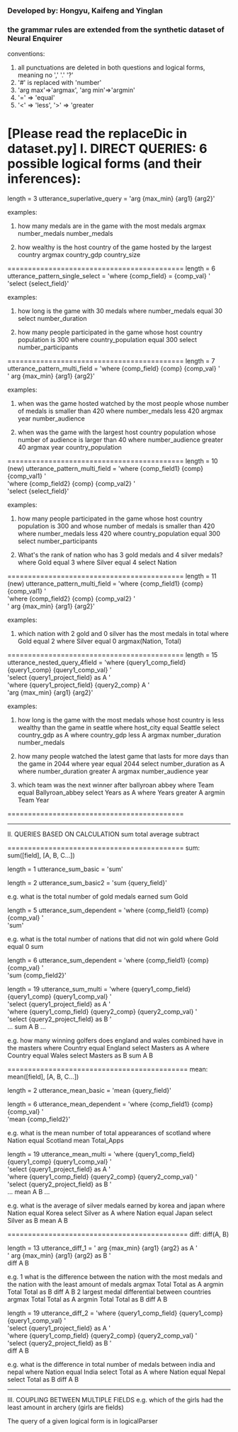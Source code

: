### Developed by: Hongyu, Kaifeng and Yinglan
### the grammar rules are extended from the synthetic dataset of Neural Enquirer

conventions:
1. all punctuations are deleted in both questions and logical forms, meaning no ',' '.' '?'
2. '#' is replaced with 'number'
3. 'arg max'=>'argmax', 'arg min'=>'argmin'
4. '=' => 'equal'
5. '<' => 'less', '>' => 'greater

[Please read the replaceDic in dataset.py]
I. DIRECT QUERIES: 6 possible logical forms (and their inferences):
===========================================
length = 3
utterance_superlative_query = 'arg {max_min} {arg1} {arg2}'

examples:
1. how many medals are in the game with the most medals
argmax number_medals number_medals

2. how wealthy is the host country of the game hosted by the largest country
argmax country_gdp country_size

===========================================
length = 6
utterance_pattern_single_select = 'where {comp_field} = {comp_val}  ' \
                                  'select {select_field}'

examples:
1. how long is the game with 30 medals
where number_medals equal 30 select number_duration

2. how many people participated in the game whose host country population is 300
where country_population equal 300 select number_participants

===========================================
length = 7
utterance_pattern_multi_field = 'where {comp_field} {comp} {comp_val} ' \
                                ' arg {max_min} {arg1} {arg2}'

examples:
1. when was the game hosted watched by the most people whose number of medals is smaller than 420
where number_medals less 420 argmax year number_audience

2. when was the game with the largest host country population whose number of audience is larger than 40
where number_audience greater 40 argmax year country_population

===========================================
length = 10 (new)
utterance_pattern_multi_field = 'where {comp_field1} {comp} {comp_val1} ' \
                                'where {comp_field2} {comp} {comp_val2}  ' \
                                  'select {select_field}'

examples:
1. how many people participated in the game whose host country population is 300 and whose number of medals is smaller than 420
where number_medals less 420 where country_population equal 300 select number_participants

2. What's the rank of nation who has 3 gold medals and 4 silver medals?
where Gold equal 3 where Silver equal 4 select Nation

===========================================
length = 11 (new)
utterance_pattern_multi_field = 'where {comp_field1} {comp} {comp_val1} ' \
                                'where {comp_field2} {comp} {comp_val2}  ' \
                                  ' arg {max_min} {arg1} {arg2}'

examples:
1. which nation with 2 gold and 0 silver has the most medals in total
where Gold equal 2 where Silver equal 0 argmax(Nation, Total)


===========================================
length = 15
utterance_nested_query_4field = 'where {query1_comp_field} {query1_comp} {query1_comp_val} ' \
                                          'select {query1_project_field} as A ' \
                                          'where {query1_project_field} {query2_comp} A ' \
                                          'arg {max_min} {arg1} {arg2}'

examples:
1. how long is the game with the most medals whose host country is less wealthy than the game in seattle
where host_city equal Seattle select country_gdp as A where country_gdp less A argmax number_duration number_medals

2. how many people watched the latest game that lasts for more days than the game in 2044
where year equal 2044 select number_duration as A where number_duration greater A argmax number_audience year

3. which team was the next winner after ballyroan abbey
where Team equal Ballyroan_abbey select Years as A where Years greater A argmin Team Year

===========================================

**************************************************************************************
II. QUERIES BASED ON CALCULATION
sum total
average
subtract

===========================================
sum: sum([field], [A, B, C...])

length = 1
utterance_sum_basic = 'sum'

length = 2
utterance_sum_basic2 = 'sum {query_field}'

e.g. what is the total number of gold medals earned
sum Gold

length = 5
utterance_sum_dependent = 'where {comp_field1} {comp} {comp_val} ' \
					'sum'

e.g. what is the total number of nations that did not win gold
where Gold equal 0 sum

length = 6
utterance_sum_dependent = 'where {comp_field1} {comp} {comp_val} ' \
					'sum {comp_field2}'

length = 19
utterance_sum_multi = 'where {query1_comp_field} {query1_comp} {query1_comp_val} ' \
                                          'select {query1_project_field} as A ' \
                      'where {query1_comp_field} {query2_comp} {query2_comp_val} ' \
                                          'select {query2_project_field} as B ' \
                      ...
                      sum A B ...

e.g. how many winning golfers does england and wales combined have in the masters
where Country equal England select Masters as A where Country equal Wales select Masters as B sum A B

============================================
mean: mean([field], [A, B, C...])

length = 2
utterance_mean_basic = 'mean {query_field}'

length = 6
utterance_mean_dependent = 'where {comp_field1} {comp} {comp_val} ' \
						'mean {comp_field2}'

e.g. what is the mean number of total appearances of scotland
where Nation equal Scotland mean Total_Apps

length = 19
utterance_mean_multi = 'where {query1_comp_field} {query1_comp} {query1_comp_val} ' \
                                          'select {query1_project_field} as A ' \
                      'where {query1_comp_field} {query2_comp} {query2_comp_val} ' \
                                          'select {query2_project_field} as B ' \
                      ...
                      mean A B ...

e.g. what is the average of silver medals earned by korea and japan
where Nation equal Korea select Silver as A where Nation equal Japan select Silver as B mean A B

============================================
diff: diff(A, B)

length = 13
utterance_diff_1 = 	' arg {max_min} {arg1} {arg2} as A ' \
                      ' arg {max_min} {arg1} {arg2} as B ' \
                      diff A B

e.g.
1 what is the difference between the nation with the most medals and the nation with the least amount of medals
argmax Total Total as A argmin Total Total as B diff A B
2 largest medal differential between countries
argmax Total Total as A argmin Total Total as B diff A B

length = 19
utterance_diff_2 = 'where {query1_comp_field} {query1_comp} {query1_comp_val} ' \
                                          'select {query1_project_field} as A ' \
                      'where {query1_comp_field} {query2_comp} {query2_comp_val} ' \
                                          'select {query2_project_field} as B ' \
                      diff A B

e.g. what is the difference in total number of medals between india and nepal
where Nation equal India select Total as A where Nation equal Nepal select Total as B diff A B

**************************************************************************************
III. COUPLING BETWEEN MULTIPLE FIELDS
e.g. which of the girls had the least amount in archery (girls are fields)

The query of a given logical form is in logicalParser
